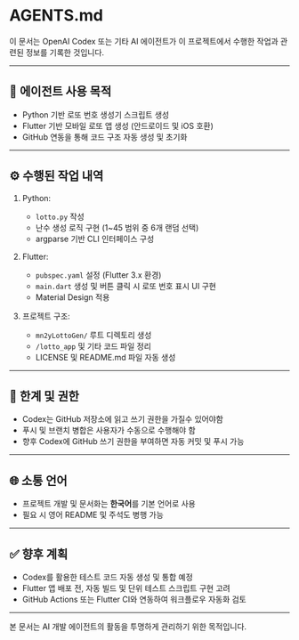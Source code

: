 # AGENTS.md

이 문서는 OpenAI Codex 또는 기타 AI 에이전트가 이 프로젝트에서 수행한 작업과 관련된 정보를 기록한 것입니다.

---

## 🎯 에이전트 사용 목적

- Python 기반 로또 번호 생성기 스크립트 생성
- Flutter 기반 모바일 로또 앱 생성 (안드로이드 및 iOS 호환)
- GitHub 연동을 통해 코드 구조 자동 생성 및 초기화

---

## ⚙️ 수행된 작업 내역

1. Python:
   - `lotto.py` 작성
   - 난수 생성 로직 구현 (1~45 범위 중 6개 랜덤 선택)
   - argparse 기반 CLI 인터페이스 구성

2. Flutter:
   - `pubspec.yaml` 설정 (Flutter 3.x 환경)
   - `main.dart` 생성 및 버튼 클릭 시 로또 번호 표시 UI 구현
   - Material Design 적용

3. 프로젝트 구조:
   - `mn2yLottoGen/` 루트 디렉토리 생성
   - `/lotto_app` 및 기타 코드 파일 정리
   - LICENSE 및 README.md 파일 자동 생성

---

## 🔐 한계 및 권한

- Codex는 GitHub 저장소에 읽고 쓰기 권한을 가질수 있어야함
- 푸시 및 브랜치 병합은 사용자가 수동으로 수행해야 함
- 향후 Codex에 GitHub 쓰기 권한을 부여하면 자동 커밋 및 푸시 가능

---

## 🌐 소통 언어

- 프로젝트 개발 및 문서화는 **한국어**를 기본 언어로 사용
- 필요 시 영어 README 및 주석도 병행 가능

---

## ✅ 향후 계획

- Codex를 활용한 테스트 코드 자동 생성 및 통합 예정
- Flutter 앱 배포 전, 자동 빌드 및 단위 테스트 스크립트 구현 고려
- GitHub Actions 또는 Flutter CI와 연동하여 워크플로우 자동화 검토

---

본 문서는 AI 개발 에이전트의 활동을 투명하게 관리하기 위한 목적입니다.
